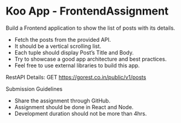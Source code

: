 # Koo App - FrontendAssignment

Build a Frontend application to show the list of posts with its details.
- Fetch the posts from the provided API.
- It should be a vertical scrolling list.
- Each tuple should display Post’s Title and Body.
- Try to showcase a good app architecture and best practices.
- Feel free to use external libraries to build this app.

RestAPI Details: GET https://gorest.co.in/public/v1/posts

Submission Guidelines
- Share the assignment through GitHub.
- Assignment should be done in React and Node.
- Development duration should not be more than 4hrs.

